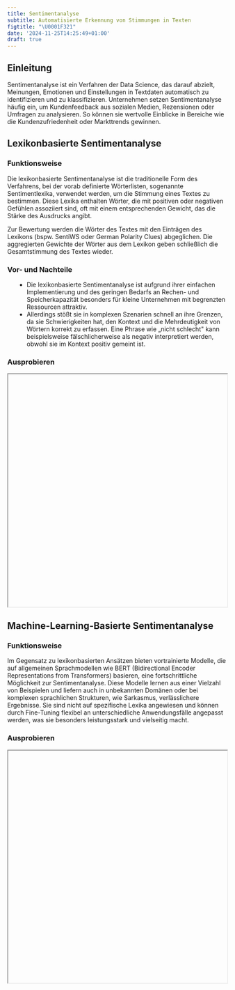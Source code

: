 ```yaml
---
title: Sentimentanalyse
subtitle: Automatisierte Erkennung von Stimmungen in Texten
figtitle: "\U0001F321️"
date: '2024-11-25T14:25:49+01:00'
draft: true
---
```



## Einleitung

Sentimentanalyse ist ein Verfahren der Data Science, das darauf abzielt, Meinungen, Emotionen und Einstellungen in Textdaten automatisch zu identifizieren und zu klassifizieren. Unternehmen setzen Sentimentanalyse häufig ein, um Kundenfeedback aus sozialen Medien, Rezensionen oder Umfragen zu analysieren. So können sie wertvolle Einblicke in Bereiche wie die Kundenzufriedenheit oder Markttrends gewinnen.

## Lexikonbasierte Sentimentanalyse

### Funktionsweise

Die lexikonbasierte Sentimentanalyse ist die traditionelle Form des Verfahrens, bei der vorab definierte Wörterlisten, sogenannte Sentimentlexika, verwendet werden, um die Stimmung eines Textes zu bestimmen. Diese Lexika enthalten Wörter, die mit positiven oder negativen Gefühlen assoziiert sind, oft mit einem entsprechenden Gewicht, das die Stärke des Ausdrucks angibt.

Zur Bewertung werden die Wörter des Textes mit den Einträgen des Lexikons (bspw. SentiWS oder German Polarity Clues) abgeglichen. Die aggregierten Gewichte der Wörter aus dem Lexikon geben schließlich die Gesamtstimmung des Textes wieder.

### Vor- und Nachteile

<ul class="fa-ul" style="margin-left: var(--fa-li-margin, 1.5em);">
<li>
<span class="fa-li" style="color: #cf597e !important;"><i class='fa-solid fa-thumbs-up' style='color: #39b185 !important;'></i></span>Die lexikonbasierte Sentimentanalyse ist aufgrund ihrer einfachen Implementierung und des geringen Bedarfs an Rechen- und Speicherkapazität besonders für kleine Unternehmen mit begrenzten Ressourcen attraktiv.
</li>
<li>
<span class="fa-li" style="color: #cf597e !important;"><i class='fa-solid fa-thumbs-down'></i></span>Allerdings stößt sie in komplexen Szenarien schnell an ihre Grenzen, da sie Schwierigkeiten hat, den Kontext und die Mehrdeutigkeit von Wörtern korrekt zu erfassen. Eine Phrase wie „nicht schlecht" kann beispielsweise fälschlicherweise als negativ interpretiert werden, obwohl sie im Kontext positiv gemeint ist.
</li>
</ul>

### Ausprobieren

<iframe id="iframec944c404" scrolling="no" loading="lazy" style="width: 100%; height: 400pt;">
</iframe>
<script>$(document).ready(function(){  $('iframe#iframec944c404').attr('src', 'https://shiny.dsjlu.wirtschaft.uni-giessen.de/senti_dict/');});</script>
<script>var domains = ['https://shiny.dsjlu.wirtschaft.uni-giessen.de'];iframeResize(  {waitForLoad: false, license: 'GPLv3', checkOrigin: domains},   '#iframec944c404');</script>

## Machine-Learning-Basierte Sentimentanalyse

### Funktionsweise

Im Gegensatz zu lexikonbasierten Ansätzen bieten vortrainierte Modelle, die auf allgemeinen Sprachmodellen wie BERT (Bidirectional Encoder Representations from Transformers) basieren, eine fortschrittliche Möglichkeit zur Sentimentanalyse. Diese Modelle lernen aus einer Vielzahl von Beispielen und liefern auch in unbekannten Domänen oder bei komplexen sprachlichen Strukturen, wie Sarkasmus, verlässlichere Ergebnisse. Sie sind nicht auf spezifische Lexika angewiesen und können durch Fine-Tuning flexibel an unterschiedliche Anwendungsfälle angepasst werden, was sie besonders leistungsstark und vielseitig macht.

### Ausprobieren

<iframe id="iframede8fe906" scrolling="no" loading="lazy" style="width: 100%; height: 400pt;">
</iframe>
<script>$(document).ready(function(){  $('iframe#iframede8fe906').attr('src', 'https://shiny.dsjlu.wirtschaft.uni-giessen.de/senti_trans/');});</script>
<script>var domains = ['https://shiny.dsjlu.wirtschaft.uni-giessen.de'];iframeResize(  {waitForLoad: false, license: 'GPLv3', checkOrigin: domains},   '#iframede8fe906');</script>
